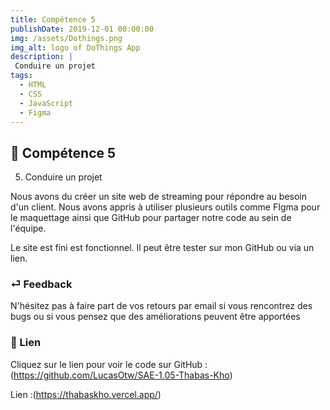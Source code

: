 ```yaml
---
title: Compétence 5
publishDate: 2019-12-01 00:00:00
img: /assets/Dothings.png
img_alt: logo of DoThings App
description: |
 Conduire un projet
tags:
  - HTML
  - CSS
  - JavaScript
  - Figma
---
```


## 🎉 Compétence 5

5) Conduire un projet
> 

Nous avons du créer un site web de streaming pour répondre au besoin d'un client. Nous avons appris à utiliser plusieurs outils comme FIgma pour le maquettage ainsi que GitHub pour partager notre code au sein de l'équipe.

Le site est fini est fonctionnel. Il peut être tester sur mon GitHub ou via un lien.




### ⏎ Feedback 

N'hésitez pas à faire part de vos retours par email si vous rencontrez des bugs ou si vous pensez que des améliorations peuvent être apportées

### 🔗 Lien


Cliquez sur le lien pour voir le code sur GitHub : (https://github.com/LucasOtw/SAE-1.05-Thabas-Kho)

Lien :(https://thabaskho.vercel.app/)





